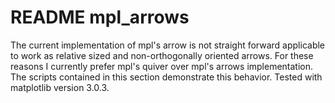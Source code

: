 # README mpl_arrows

The current implementation of mpl's arrow is not straight forward applicable
to work as relative sized and non-orthogonally oriented arrows.
For these reasons I currently prefer mpl's quiver over mpl's arrows implementation.
The scripts contained in this section demonstrate this behavior.
Tested with matplotlib version 3.0.3.